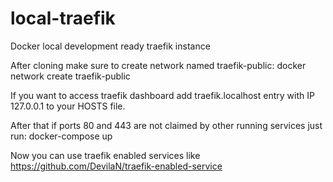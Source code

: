 # local-traefik
Docker local development ready traefik instance

After cloning make sure to create network named traefik-public:
docker network create traefik-public

If you want to access traefik dashboard add traefik.localhost entry with IP 127.0.0.1 to your HOSTS file.

After that if ports 80 and 443 are not claimed by other running services just run:
docker-compose up

Now you can use traefik enabled services like https://github.com/DevilaN/traefik-enabled-service
